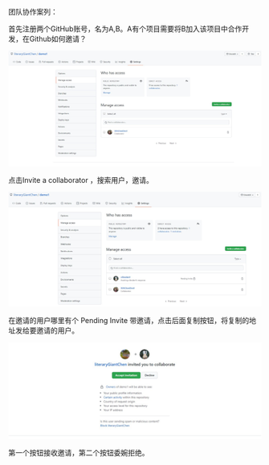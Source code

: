 团队协作案列：

首先注册两个GitHub账号，名为A,B。A有个项目需要将B加入该项目中合作开发，在Github如何邀请？

![2021-09-08_104700](.\2021-09-08_104700.jpg)

点击Invite a collaborator ，搜索用户，邀请。

![2021-09-08_210839](./2021-09-08_210839.jpg)

在邀请的用户哪里有个 Pending Invite 带邀请，点击后面复制按钮，将复制的地址发给要邀请的用户。

![2021-09-08_211330](.\2021-09-08_211330.jpg)

第一个按钮接收邀请，第二个按钮委婉拒绝。